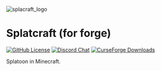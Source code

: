 ![splacraft_logo](https://raw.githubusercontent.com/Splacraft/splacraft.github.io/main/docs/assets/img/icon.svg)

# Splatcraft (for forge)

[![GitHub License](https://img.shields.io/github/license/splacraft/splacraft-forge?style=flat-square)](https://github.com/splacraft/splacraft/blob/HEAD/LICENSE)
[![Discord Chat](https://img.shields.io/discord/1039138051319926794?labelColor=2d2d2d&color=5865F2&label=Discord&logo=Discord&style=flat-square)](https://discord.gg/Cytpfcfm97)
[![CurseForge Downloads](http://cf.way2muchnoise.eu/full_splacraft_downloads.svg?badge_style=flat)](https://www.curseforge.com/minecraft/mc-mods/splacraft)

Splatoon in Minecraft.
